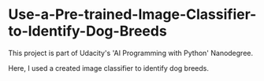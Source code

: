 # Use-a-Pre-trained-Image-Classifier-to-Identify-Dog-Breeds
This project is part of Udacity's 'AI Programming with Python' Nanodegree.

Here, I used a created image classifier to identify dog breeds.
